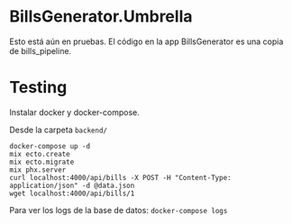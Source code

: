 # BillsGenerator.Umbrella

Esto está aún en pruebas. El código en la app BillsGenerator es una copia de bills_pipeline.

# Testing

Instalar docker y docker-compose.

Desde la carpeta `backend/`

```console
docker-compose up -d
mix ecto.create
mix ecto.migrate
mix phx.server
curl localhost:4000/api/bills -X POST -H "Content-Type: application/json" -d @data.json
wget localhost:4000/api/bills/1
```

Para ver los logs de la base de datos: `docker-compose logs`

